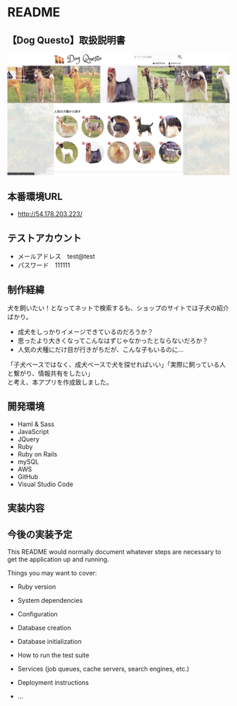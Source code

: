 # README
## 【Dog Questo】取扱説明書
![画像名](https://github.com/ekusuy26/dog-picture-book/blob/master/reademe_image/top-page1.jpg)

## 本番環境URL
* http://54.178.203.223/

## テストアカウント
* メールアドレス　test@test
* パスワード　111111

## 制作経緯
犬を飼いたい！となってネットで検索するも、ショップのサイトでは子犬の紹介ばかり。   

* 成犬をしっかりイメージできているのだろうか？
* 思ったより大きくなってこんなはずじゃなかったとならないだろか？
* 人気の犬種にだけ目が行きがちだが、こんな子もいるのに…  

「子犬ベースではなく、成犬ベースで犬を探せればいい」「実際に飼っている人と繋がり、情報共有をしたい」  
と考え、本アプリを作成致しました。

## 開発環境
* Haml & Sass
* JavaScript
* JQuery
* Ruby
* Ruby on Rails
* mySQL
* AWS
* GitHub
* Visual Studio Code

## 実装内容

## 今後の実装予定

This README would normally document whatever steps are necessary to get the
application up and running.

Things you may want to cover:

* Ruby version

* System dependencies

* Configuration

* Database creation

* Database initialization

* How to run the test suite

* Services (job queues, cache servers, search engines, etc.)

* Deployment instructions

* ...
